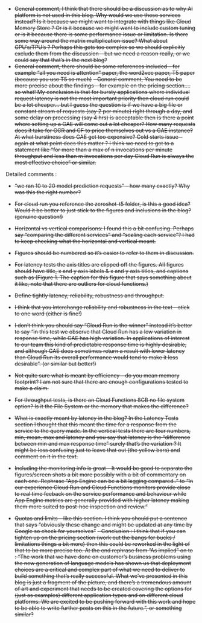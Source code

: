 - ~~General comment, I think that there should be a discussion as to why AI platform is not used in this blog. Why would we use these services instead? Is it because we might want to integrate with things like Cloud Memory Store ? Or is it because we might want to include custom tuning or is it because there is some performance issue or limitation. Is there some way around the matrix multiplication issue? What about GPU’s/TPU’s ? Perhaps this gets too complex so we should explicitly exclude them from the discussion – but we need a reason really, or we could say that that’s in the next blog?~~
- ~~General comment, there should be some references included – for example “all you need is attention” paper, the word2vec paper, T5 paper (because you use T5 so much)~~
~~- General comment,  You need to be more precise about the findings – for example on the pricing section…. so what! My conclusion is that for bursty applications where individual request latency is not the most important priority then cloud run could be a lot cheaper… but I guess the question is if we have a big file or constant stream of requests (say 2 per minute) right through a day, and some delay on processing (say 4 hrs) is acceptable then is there a point where setting up a GAE will come out a lot cheaper? How many requests does it take for GCR and CF to price themselves out vs a GAE instance? At what burstiness does GAE get too expensive? Cold starts issue – again at what point does this matter ? I think we need to get to a statement like “for more than a max of n invocations per minute throughput and less than m invocations per day Cloud Run is always the most effective choice” or similar.~~
 

Detailed comments :
- ~~“we ran 10 to 20 model prediction requests” – how many exactly? Why was this the right number?~~
- ~~For cloud run you reference the zeroshot-t5 folder, is this a good idea? Would it be better to just stick to the figures and inclusions in the blog? (genuine question!)~~
- ~~Horizontal vs vertical comparisons: I found this a bit confusing. Perhaps say “comparing the different services” and “scaling each service”? I had to keep checking what the horizontal and vertical meant.~~
- ~~Figures should be numbered so it’s easier to refer to them in discussion.~~
- ~~For latency tests the axis titles are clipped off the figures. All figures should have title, x and y axis labels & x and y axis titles, and captions  such as (Figure 1. The caption for this figure that says something about it like, note that there are outliers for cloud functions.)~~
- ~~Define tightly latency, reliability, robustness and throughput.~~
- ~~I think that you interchange reliability and robustness in the text – stick to one word (either is fine!)~~
- ~~I don’t think you should say “Cloud Run is the winner” instead it’s better to say “in this test we observe that Cloud Run has a low variation in response time, while GAE has high variation. In applications of interest to our team this kind of predictable response time is highly desirable, and although GAE does sometimes return a result with lower latency than Cloud Run its overall performance would tend to make it less desirable”. (or similar but better!)~~
- ~~Not quite sure what is meant by efficiency – do you mean memory footprint? I am not sure that there are enough configurations tested to make a claim.~~
- ~~For throughput tests, is there an Cloud Functions 8GB no file system option? Is it the File System or the memory that makes the difference?~~

- ~~What is exactly meant by latency in the blog? In the Latency Tests section I thought that this meant the time for a response from the service to the query made. In the vertical tests there are four numbers, min, mean, max and latency and you say that latency is the “difference between min and max response time” surely that’s the variation ? It might be less confusing just to leave that out (the yellow bars) and comment on it in the text.~~
- ~~Including the monitoring info is great – It would be good to separate the figures/screen shots a bit more possibly with a bit of commentary on each one. Rephrase “App Engine can be a bit lagging compared..” to “In our experience Cloud Run and Cloud Functions monitors provide close to real time feeback on the service performance and behaviour while App Engine metrics are generally provided with higher latency making them more suited to post-hoc inspection and review.”~~
- ~~Quotas and limits – like this section. I think you should put a sentence that says “obviously these change and might be updated at any time by Google so check for yourselves”~~
~~- Conclusion : I think that if you can tighten up on the pricing section (work out the bangs for bucks / limitations things a bit more) then this could be reworked in the light of that to be more precise too. At the end rephrase from “As implied” on to : “The work that we have done on customer’s business problems using the new generation of language models has shown us that deployment choices are a critical and complex part of what we need to deliver to build something that’s really successful. What we’ve presented in this blog is just a fragment of the picture, and there’s a tremendous amount of art and experiment that needs to be created covering the options for (just as examples) different application types and on different cloud platforms.  We are excited to be pushing forward with this work and hope to be able to write further posts on this in the future.”, or something similar?~~